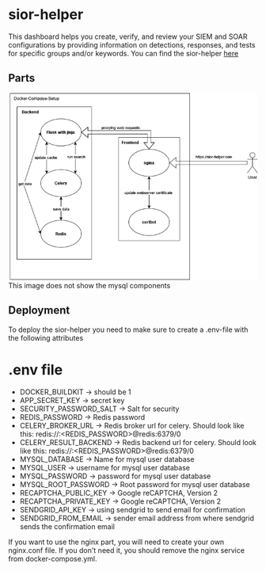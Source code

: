 # sior-helper
This dashboard helps you create, verify, and review your SIEM and SOAR configurations by providing information on detections, responses, and tests for specific groups and/or keywords.
You can find the sior-helper [here](https://sior-helper.com/dashboard)

## Parts 
![sior-helper architecture](sior-helper_architecture.png)
This image does not show the mysql components

## Deployment
To deploy the sior-helper you need to make sure to create a .env-file with the following attributes
# .env file
- DOCKER_BUILDKIT -> should be 1
- APP_SECRET_KEY -> secret key
- SECURITY_PASSWORD_SALT -> Salt for security
- REDIS_PASSWORD -> Redis password
- CELERY_BROKER_URL -> Redis broker url for celery. Should look like this: redis://:<REDIS_PASSWORD>@redis:6379/0
- CELERY_RESULT_BACKEND -> Redis backend url for celery. Should look like this: redis://:<REDIS_PASSWORD>@redis:6379/0
- MYSQL_DATABASE -> Name for mysql user database
- MYSQL_USER -> username for mysql user database
- MYSQL_PASSWORD -> password for mysql user database
- MYSQL_ROOT_PASSWORD -> Root password for mysql user database
- RECAPTCHA_PUBLIC_KEY -> Google reCAPTCHA, Version 2 
- RECAPTCHA_PRIVATE_KEY -> Google reCAPTCHA, Version 2 
- SENDGRID_API_KEY -> using sendgrid to send email for confirmation
- SENDGRID_FROM_EMAIL -> sender email address from where sendgrid sends the confirmation email

If you want to use the nginx part, you will need to create your own nginx.conf file.
If you don't need it, you should remove the nginx service from docker-compose.yml.